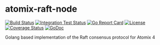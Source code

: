 # atomix-raft-node

[![Build Status](https://travis-ci.org/atomix/raft-replica.svg?branch=master)](https://travis-ci.org/atomix/raft-replica)
[![Integration Test Status](https://img.shields.io/travis/atomix/raft-replica?label=Integration%20Tests&logo=Integration)](https://travis-ci.org/onosproject/onos-test)
[![Go Report Card](https://goreportcard.com/badge/github.com/atomix/raft-replica)](https://goreportcard.com/report/github.com/atomix/raft-replica)
[![License](https://img.shields.io/badge/License-Apache%202.0-blue.svg)](https://github.com/gojp/goreportcard/blob/master/LICENSE)
[![Coverage Status](https://img.shields.io/coveralls/github/atomix/raft-replica/badge.svg)](https://coveralls.io/github/atomix/raft-replica?branch=master)
[![GoDoc](https://godoc.org/github.com/atomix/raft-replica?status.svg)](https://godoc.org/github.com/atomix/raft-replica)

Golang based implementation of the Raft consensus protocol for Atomix 4
